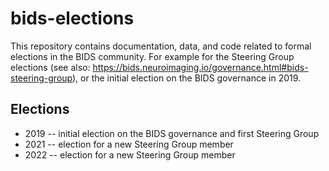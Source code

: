 # bids-elections

This repository contains documentation, data, and code related to formal elections in the BIDS community. For example for the Steering Group elections (see also: https://bids.neuroimaging.io/governance.html#bids-steering-group), or the initial election on the BIDS governance in 2019.

## Elections

- 2019 -- initial election on the BIDS governance and first Steering Group
- 2021 -- election for a new Steering Group member
- 2022 -- election for a new Steering Group member
